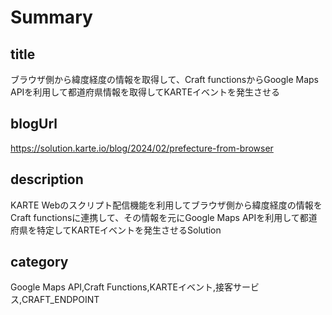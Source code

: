 # Summary

## title

ブラウザ側から緯度経度の情報を取得して、Craft functionsからGoogle Maps APIを利用して都道府県情報を取得してKARTEイベントを発生させる

## blogUrl
https://solution.karte.io/blog/2024/02/prefecture-from-browser

## description

KARTE Webのスクリプト配信機能を利用してブラウザ側から緯度経度の情報をCraft functionsに連携して、その情報を元にGoogle Maps APIを利用して都道府県を特定してKARTEイベントを発生させるSolution

## category

Google Maps API,Craft Functions,KARTEイベント,接客サービス,CRAFT_ENDPOINT
